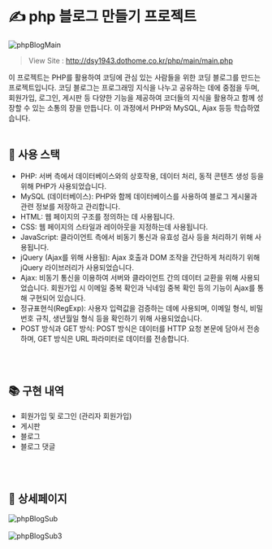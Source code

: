 # ✍️ php 블로그 만들기  프로젝트

![phpBlogMain](https://github.com/YeoDaSeul4355/php_blog/assets/125419623/14156f42-edab-420b-834a-1c0310b187df)

> View Site : http://dsy1943.dothome.co.kr/php/main/main.php

이 프로젝트는 PHP를 활용하여 코딩에 관심 있는 사람들을 위한 코딩 블로그를 만드는 프로젝트입니다. 코딩 블로그는 프로그래밍 지식을 나누고 공유하는 데에 중점을 두며, 회원가입, 로그인, 게시판 등 다양한 기능을 제공하여 코더들의 지식을 활용하고 함께 성장할 수 있는 소통의 장을 만듭니다.
이 과정에서 PHP와 MySQL, Ajax 등등 학습하였습니다.
<br><br>

## 🔧 사용 스택

* PHP: 서버 측에서 데이터베이스와의 상호작용, 데이터 처리, 동적 콘텐츠 생성 등을 위해 PHP가 사용되었습니다.
* MySQL (데이터베이스): PHP와 함께 데이터베이스를 사용하여 블로그 게시물과 관련 정보를 저장하고 관리합니다.
* HTML: 웹 페이지의 구조를 정의하는 데 사용됩니다.
* CSS: 웹 페이지의 스타일과 레이아웃을 지정하는데 사용됩니다.
* JavaScript: 클라이언트 측에서 비동기 통신과 유효성 검사 등을 처리하기 위해 사용됩니다.
* jQuery (Ajax를 위해 사용됨): Ajax 호출과 DOM 조작을 간단하게 처리하기 위해 jQuery 라이브러리가 사용되었습니다.
* Ajax: 비동기 통신을 이용하여 서버와 클라이언트 간의 데이터 교환을 위해 사용되었습니다. 회원가입 시 이메일 중복 확인과 닉네임 중복 확인 등의 기능이 Ajax를 통해 구현되어 있습니다.
* 정규표현식(RegExp): 사용자 입력값을 검증하는 데에 사용되며, 이메일 형식, 비밀번호 규칙, 생년월일 형식 등을 확인하기 위해 사용되었습니다.
* POST 방식과 GET 방식: POST 방식은 데이터를 HTTP 요청 본문에 담아서 전송하며, GET 방식은 URL 파라미터로 데이터를 전송합니다.

<br><br>

## 📚 구현 내역

* 회원가입 및 로그인 (관리자 회원가입)
* 게시판
* 블로그
* 블로그 댓글

<br><br>

## 📸 상세페이지
![phpBlogSub](https://github.com/YeoDaSeul4355/php_blog/assets/125419623/7d14f327-6a7a-4ba5-a85e-50f6aa2c4186)<br><br>
![phpBlogSub3](https://github.com/YeoDaSeul4355/php_blog/assets/125419623/6b6b3e48-b58f-47a6-9cf3-d35b428fc551)
